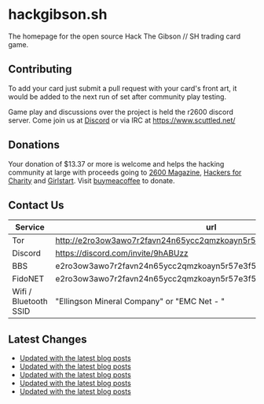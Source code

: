 # hackgibson.sh
The homepage for the open source Hack The Gibson // SH trading card game.


## Contributing

To add your card just submit a pull request with your card's front art, it would be added to the next run of set after community play testing.

Game play and discussions over the project is held the r2600 discord server. Come join us at [Discord](https://discord.com/invite/9hABUzz) or via IRC at https://www.scuttled.net/


## Donations

Your donation of $13.37 or more is welcome and helps the hacking community at large with proceeds going to [2600 Magazine](https://2600.com/), [Hackers for Charity](https://hackersforcharity.org) and [Girlstart](https://girlstart.org).  Visit [buymeacoffee](https://www.buymeacoffee.com/hackgibson.sh) to donate.


## Contact Us

Service | url
-|-
Tor | http://e2ro3ow3awo7r2favn24n65ycc2qmzkoayn5r57e3f56nvjwdcgg32ad.onion
Discord | https://discord.com/invite/9hABUzz
BBS | e2ro3ow3awo7r2favn24n65ycc2qmzkoayn5r57e3f56nvjwdcgg32ad.onion:23
FidoNET | e2ro3ow3awo7r2favn24n65ycc2qmzkoayn5r57e3f56nvjwdcgg32ad.onion:24554
Wifi / Bluetooth SSID | "Ellingson Mineral Company" or "EMC Net - <fidonet address>"

## Latest Changes
<!-- BLOG-POST-LIST:START -->
- [Updated with the latest blog posts](https://github.com/DFW2600/hackgibson.sh/commit/65772062b1a429f3b23fa0972533ff1e53338fe8)
- [Updated with the latest blog posts](https://github.com/DFW2600/hackgibson.sh/commit/23ab9f8a03dcfdeab2fed3da990922ce92be7129)
- [Updated with the latest blog posts](https://github.com/DFW2600/hackgibson.sh/commit/4a94906326e16bfda0ec4f21779905e983de02a6)
- [Updated with the latest blog posts](https://github.com/DFW2600/hackgibson.sh/commit/8b981ce611d11e6cbfbab6a5188e34f48d6da09c)
- [Updated with the latest blog posts](https://github.com/DFW2600/hackgibson.sh/commit/2d176911c4b1714dd14c3672fd75ff92bc6e7fe4)
<!-- BLOG-POST-LIST:END -->
